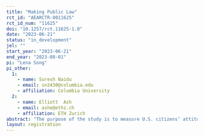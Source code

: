 ```yaml
---
title: "Making Public Law"
rct_id: "AEARCTR-0011625"
rct_id_num: "11625"
doi: "10.1257/rct.11625-1.0"
date: "2023-06-21"
status: "in_development"
jel: ""
start_year: "2023-06-21"
end_year: "2023-08-01"
pi: "Lena Song"
pi_other:
  1:
    - name: Suresh Naidu
    - email: sn2430@columbia.edu
    - affiliation: Columbia University
  2:
    - name: Elliott  Ash
    - email: ashe@ethz.ch
    - affiliation: ETH Zurich
abstract: "The purpose of the study is to measure U.S. citizens’ attitudes and political behavior after Supreme Court decisions. Using survey experiments, we will provide causal evidence on whether arguments presented in judicial opinions change public opinion on various issues and the acceptance of the decisions and legitimacy of the court. "
layout: registration
---
```


